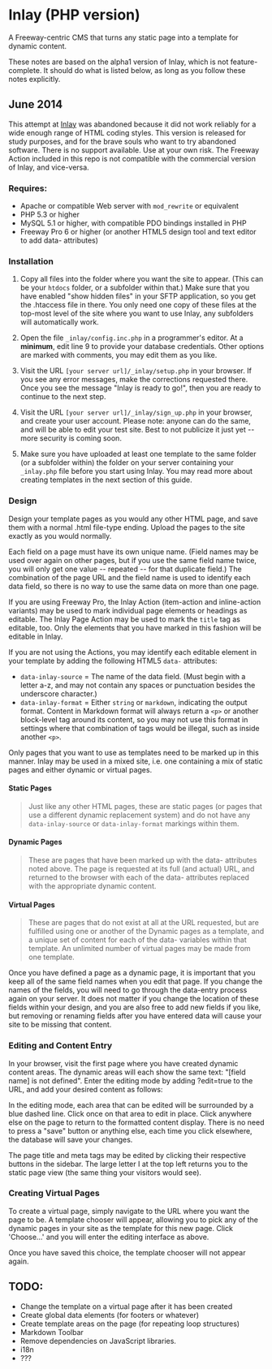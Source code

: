 Inlay (PHP version)
=====

A Freeway-centric CMS that turns any static page into a template for dynamic content.

These notes are based on the alpha1 version of Inlay, which is not feature-complete. It should do what is listed below, as long as you follow these notes explicitly.

## June 2014
This attempt at [Inlay](http://inlay.io) was abandoned because it did not work reliably for a wide enough range of HTML coding styles. This version is released for study purposes, and for the brave souls who want to try abandoned software. There is no support available. Use at your own risk. The Freeway Action included in this repo is not compatible with the commercial version of Inlay, and vice-versa.

### Requires:

* Apache or compatible Web server with `mod_rewrite` or equivalent
* PHP 5.3 or higher
* MySQL 5.1 or higher, with compatible PDO bindings installed in PHP
* Freeway Pro 6 or higher (or another HTML5 design tool and text editor to add data- attributes)

### Installation

1. Copy all files into the folder where you want the site to appear. (This can be your `htdocs` folder, or a subfolder within that.) Make sure that you have enabled "show hidden files" in your SFTP application, so you get the .htaccess file in there. You only need one copy of these files at the top-most level of the site where you want to use Inlay, any subfolders will automatically work.

2. Open the file `_inlay/config.inc.php` in a programmer's editor. At a **minimum**, edit line 9 to provide your database credentials. Other options are marked with comments, you may edit them as you like.

3. Visit the URL `[your server url]/_inlay/setup.php` in your browser. If you see any error messages, make the corrections requested there. Once you see the message "Inlay is ready to go!", then you are ready to continue to the next step.

4. Visit the URL `[your server url]/_inlay/sign_up.php` in your browser, and create your user account. Please note: anyone can do the same, and will be able to edit your test site. Best to not publicize it just yet -- more security is coming soon.

5. Make sure you have uploaded at least one template to the same folder (or a subfolder within) the folder on your server containing your `_inlay.php` file before you start using Inlay. You may read more about creating templates in the next section of this guide.

### Design

Design your template pages as you would any other HTML page, and save them with a normal .html file-type ending. Upload the pages to the site exactly as you would normally.

Each field on a page must have its own unique name. (Field names may be used over again on other pages, but if you use the same field name twice, you will only get one value -- repeated -- for that duplicate field.) The combination of the page URL and the field name is used to identify each data field, so there is no way to use the same data on more than one page.

If you are using Freeway Pro, the Inlay Action (item-action and inline-action variants) may be used to mark individual page elements or headings as editable. The Inlay Page Action may be used to mark the `title` tag as editable, too. Only the elements that you have marked in this fashion will be editable in Inlay.

If you are not using the Actions, you may identify each editable element in your template by adding the following HTML5 `data-` attributes:

* `data-inlay-source` = The name of the data field. (Must begin with a letter a-z, and may not contain any spaces or punctuation besides the underscore character.)
* `data-inlay-format` = Either `string` or `markdown`, indicating the output format. Content in Markdown format will always return a `<p>` or another block-level tag around its content, so you may not use this format in settings where that combination of tags would be illegal, such as inside another `<p>`.

Only pages that you want to use as templates need to be marked up in this manner. Inlay may be used in a mixed site, i.e. one containing a mix of static pages and either dynamic or virtual pages.

#### Static Pages

> Just like any other HTML pages, these are static pages (or pages that use a different dynamic replacement system) and do not have any `data-inlay-source` or `data-inlay-format` markings within them.

#### Dynamic Pages

> These are pages that have been marked up with the data- attributes noted above. The page is requested at its full (and actual) URL, and returned to the browser with each of the data- attributes replaced with the appropriate dynamic content.

#### Virtual Pages

> These are pages that do not exist at all at the URL requested, but are fulfilled using one or another of the Dynamic pages as a template, and a unique set of content for each of the data- variables within that template. An unlimited number of virtual pages may be made from one template.

Once you have defined a page as a dynamic page, it is important that you keep all of the same field names when you edit that page. If you change the names of the fields, you will need to go through the data-entry process again on your server. It does not matter if you change the location of these fields within your design, and you are also free to add new fields if you like, but removing or renaming fields after you have entered data will cause your site to be missing that content.
    
### Editing and Content Entry

In your browser, visit the first page where you have created dynamic content areas. The dynamic areas will each show the same text: "[field name] is not defined". Enter the editing mode by adding ?edit=true to the URL, and add your desired content as follows:

In the editing mode, each area that can be edited will be surrounded by a blue dashed line. Click once on that area to edit in place. Click anywhere else on the page to return to the formatted content display. There is no need to press a "save" button or anything else, each time you click elsewhere, the database will save your changes.

The page title and meta tags may be edited by clicking their respective buttons in the sidebar. The large letter I at the top left returns you to the static page view (the same thing your visitors would see).

### Creating Virtual Pages

To create a virtual page, simply navigate to the URL where you want the page to be. A template chooser will appear, allowing you to pick any of the dynamic pages in your site as the template for this new page. Click 'Choose...' and you will enter the editing interface as above. 

Once you have saved this choice, the template chooser will not appear again.

## TODO:

* Change the template on a virtual page after it has been created
* Create global data elements (for footers or whatever)
* Create template areas on the page (for repeating loop structures)
* Markdown Toolbar
* Remove dependencies on JavaScript libraries.
* i18n
* ???
